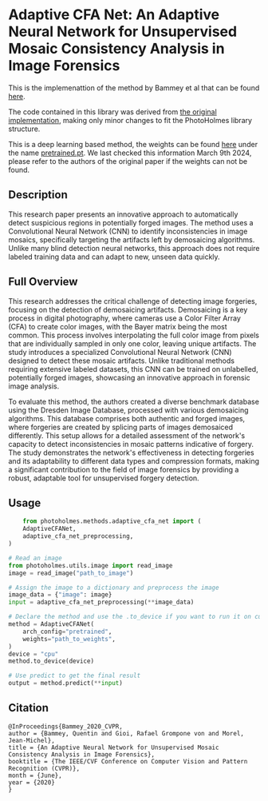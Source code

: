 # Adaptive CFA Net: An Adaptive Neural Network for Unsupervised Mosaic Consistency Analysis in Image Forensics 

This is the implemenattion of the method by Bammey et al that can be found [here](https://openaccess.thecvf.com/content_CVPR_2020/papers/Bammey_An_Adaptive_Neural_Network_for_Unsupervised_Mosaic_Consistency_Analysis_in_CVPR_2020_paper.pdf).

The code contained in this library was derived from [the original implementation](https://github.com/qbammey/adaptive_cfa_forensics), making only minor changes to fit the PhotoHolmes library structure. 

This is a deep learning based method, the weights can be found [here](https://github.com/qbammey/adaptive_cfa_forensics/tree/master/src/models) under the name [pretrained.pt](https://github.com/qbammey/adaptive_cfa_forensics/blob/master/src/models/pretrained.pt). We last checked this information March 9th 2024, please refer to the authors of the original paper if the weights can not be found.


## Description

This research paper presents an innovative approach to automatically detect suspicious regions in potentially forged images. The method uses a Convolutional Neural Network (CNN) to identify inconsistencies in image mosaics, specifically targeting the artifacts left by demosaicing algorithms. Unlike many blind detection neural networks, this approach does not require labeled training data and can adapt to new, unseen data quickly.

## Full Overview

This research addresses the critical challenge of detecting image forgeries, focusing on the detection of demosaicing artifacts. Demosaicing is a key process in digital photography, where cameras use a Color Filter Array (CFA) to create color images, with the Bayer matrix being the most common. This process involves interpolating the full color image from pixels that are individually sampled in only one color, leaving unique artifacts. The study introduces a specialized Convolutional Neural Network (CNN) designed to detect these mosaic artifacts. Unlike traditional methods requiring extensive labeled datasets, this CNN can be trained on unlabelled, potentially forged images, showcasing an innovative approach in forensic image analysis.

To evaluate this method, the authors created a diverse benchmark database using the Dresden Image Database, processed with various demosaicing algorithms. This database comprises both authentic and forged images, where forgeries are created by splicing parts of images demosaiced differently. This setup allows for a detailed assessment of the network's capacity to detect inconsistencies in mosaic patterns indicative of forgery. The study demonstrates the network's effectiveness in detecting forgeries and its adaptability to different data types and compression formats, making a significant contribution to the field of image forensics by providing a robust, adaptable tool for unsupervised forgery detection.

## Usage

```python
    from photoholmes.methods.adaptive_cfa_net import (
    AdaptiveCFANet,
    adaptive_cfa_net_preprocessing,
)

# Read an image
from photoholmes.utils.image import read_image
image = read_image("path_to_image")

# Assign the image to a dictionary and preprocess the image
image_data = {"image": image}
input = adaptive_cfa_net_preprocessing(**image_data)

# Declare the method and use the .to_device if you want to run it on cuda or mps instead of cpu
method = AdaptiveCFANet(
    arch_config="pretrained",
    weights="path_to_weights",
)
device = "cpu"
method.to_device(device)

# Use predict to get the final result
output = method.predict(**input)
```

## Citation

```
@InProceedings{Bammey_2020_CVPR,
author = {Bammey, Quentin and Gioi, Rafael Grompone von and Morel, Jean-Michel},
title = {An Adaptive Neural Network for Unsupervised Mosaic Consistency Analysis in Image Forensics},
booktitle = {The IEEE/CVF Conference on Computer Vision and Pattern Recognition (CVPR)},
month = {June},
year = {2020}
}
```